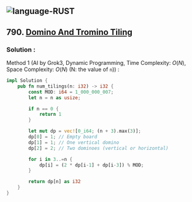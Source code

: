 ![language-RUST](https://img.shields.io/badge/RUST-8d4004?style=for-the-badge&logo=RUST)
---

## 790. [Domino And Tromino Tiling](https://leetcode.com/problems/domino-and-tromino-tiling)

### Solution :

Method 1 (AI by Grok3, Dynamic Programming, Time Complexity: $O(N)$, Space Complexity: $O(N)$ (N: the value of `n`)) :
```rust
impl Solution {
    pub fn num_tilings(n: i32) -> i32 {
        const MOD: i64 = 1_000_000_007;
        let n = n as usize;

        if n == 0 {
            return 1
        }

        let mut dp = vec![0_i64; (n + 3).max(3)];
        dp[0] = 1; // Empty board
        dp[1] = 1; // One vertical domino
        dp[2] = 2; // Two dominoes (vertical or horizontal)

        for i in 3..=n {
            dp[i] = (2 * dp[i-1] + dp[i-3]) % MOD;
        }

        return dp[n] as i32
    }
}
```
